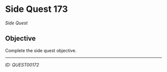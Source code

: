 # Side Quest 173

*Side Quest*

## Objective
Complete the side quest objective.

---
*ID: QUEST00172*